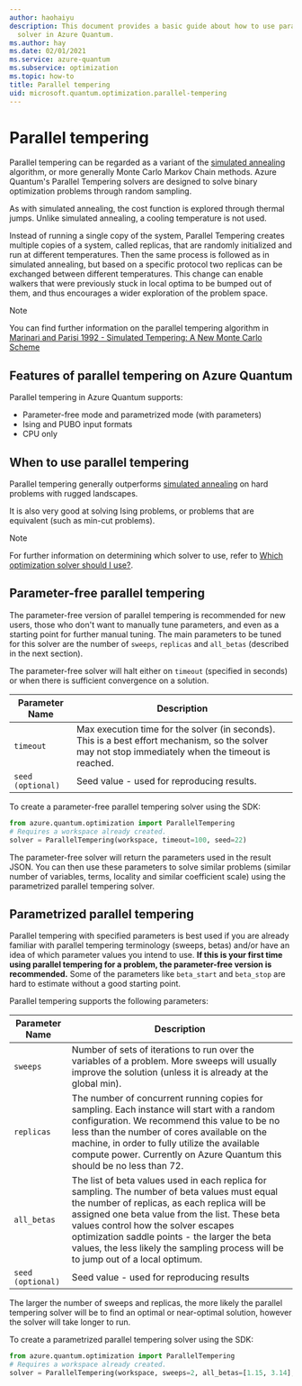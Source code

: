 ```yaml
---
author: haohaiyu
description: This document provides a basic guide about how to use parallel tempering
  solver in Azure Quantum.
ms.author: hay
ms.date: 02/01/2021
ms.service: azure-quantum
ms.subservice: optimization
ms.topic: how-to
title: Parallel tempering
uid: microsoft.quantum.optimization.parallel-tempering
---
```


# Parallel tempering

Parallel tempering can be regarded as a variant of the [simulated annealing](xref:microsoft.quantum.optimization.simulated-annealing) algorithm, or more generally Monte Carlo Markov Chain methods. Azure Quantum's Parallel Tempering solvers are designed to solve binary optimization problems through random sampling.

As with simulated annealing, the cost function is explored through thermal jumps. Unlike simulated annealing, a cooling temperature is not used.

Instead of running a single copy of the system, Parallel Tempering creates multiple copies of a system, called replicas, that are randomly initialized and run at different temperatures. Then the same process is followed as in simulated annealing, but based on a specific protocol two replicas can be exchanged between different temperatures. This change can enable walkers that were previously stuck in local optima to be bumped out of them, and thus encourages a wider exploration of the problem space.

> [!NOTE]
> You can find further information on the parallel tempering algorithm in [Marinari and Parisi 1992 - Simulated Tempering: A New Monte Carlo Scheme](https://iopscience.iop.org/article/10.1209/0295-5075/19/6/002/pdf)

## Features of parallel tempering on Azure Quantum

Parallel tempering in Azure Quantum supports:

- Parameter-free mode and parametrized mode (with parameters)
- Ising and PUBO input formats
- CPU only

## When to use parallel tempering

Parallel tempering generally outperforms [simulated annealing](xref:microsoft.quantum.optimization.simulated-annealing) on hard problems with rugged landscapes.

It is also very good at solving Ising problems, or problems that are equivalent (such as min-cut problems).

> [!NOTE]
> For further information on determining which solver to use, refer to [Which optimization solver should I use?](xref:microsoft.quantum.optimization.choose-solver).

## Parameter-free parallel tempering

The parameter-free version of parallel tempering is recommended for new users, those who don't want to manually tune parameters, and even as a starting point for further manual tuning. The main parameters to be tuned for this solver are the number of `sweeps`, `replicas` and `all_betas` (described in the next section).

The parameter-free solver will halt either on `timeout` (specified in seconds) or when there is sufficient convergence on a solution.

| Parameter Name | Description |
|----------------|-------------|
| `timeout` | Max execution time for the solver (in seconds). This is a best effort mechanism, so the solver may not stop immediately when the timeout is reached.|
| `seed (optional)` | Seed value - used for reproducing results. |

To create a parameter-free parallel tempering solver using the SDK:

```python
from azure.quantum.optimization import ParallelTempering
# Requires a workspace already created.
solver = ParallelTempering(workspace, timeout=100, seed=22)
```

The parameter-free solver will return the parameters used in the result JSON. You can then use these parameters to solve similar problems (similar number of variables, terms, locality and similar coefficient scale) using the parametrized parallel tempering solver.

## Parametrized parallel tempering

Parallel tempering with specified parameters is best used if you are already familiar with parallel tempering terminology (sweeps, betas) and/or have an idea of which parameter values you intend to use. **If this is your first time using parallel tempering for a problem, the parameter-free version is recommended.** Some of the parameters like `beta_start` and `beta_stop` are hard to estimate without a good starting point.

Parallel tempering supports the following parameters:

| Parameter Name | Description |
|----------------|-------------|
| `sweeps` | Number of sets of iterations to run over the variables of a problem. More sweeps will usually improve the solution (unless it is already at the global min).|
| `replicas`  | The number of concurrent running copies for sampling. Each instance will start with a random configuration. We recommend this value to be no less than the number of cores available on the machine, in order to fully utilize the available compute power. Currently on Azure Quantum this should be no less than 72.|
| `all_betas` | The list of beta values used in each replica for sampling. The number of beta values must equal the number of replicas, as each replica will be assigned one beta value from the list. These beta values control how the solver escapes optimization saddle points - the larger the beta values, the less likely the sampling process will be to jump out of a local optimum.|
| `seed (optional)` | Seed value - used for reproducing results |

The larger the number of sweeps and replicas, the more likely the parallel tempering solver will be to find an optimal or near-optimal solution, however the solver will take longer to run.

To create a parametrized parallel tempering solver using the SDK:

```python
from azure.quantum.optimization import ParallelTempering
# Requires a workspace already created.
solver = ParallelTempering(workspace, sweeps=2, all_betas=[1.15, 3.14], replicas=2, seed=22)
```
